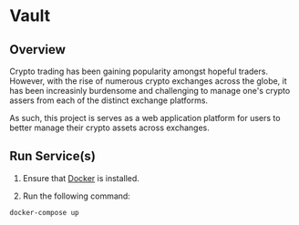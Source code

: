 # Vault

## Overview
Crypto trading has been gaining popularity amongst hopeful traders. However, with the rise of numerous crypto exchanges across the globe, it has been increasinly burdensome and challenging to manage one's crypto assers from each of the distinct exchange platforms.

As such, this project is serves as a web application platform for users to better manage their crypto assets across exchanges.

## Run Service(s)

1. Ensure that [Docker](https://docs.docker.com/get-docker/) is installed.

2. Run the following command:
```
docker-compose up
```
